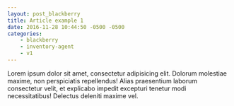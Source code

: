 ```yaml
---
layout: post_blackberry
title: Article example 1
date: 2016-11-28 10:44:50 -0500 -0500
categories: 
    - blackberry
    - inventory-agent
    - v1
---
```

Lorem ipsum dolor sit amet, consectetur adipisicing elit. Dolorum molestiae maxime, non perspiciatis repellendus! Alias praesentium laborum consectetur velit, et explicabo impedit excepturi tenetur modi necessitatibus! Delectus deleniti maxime vel.